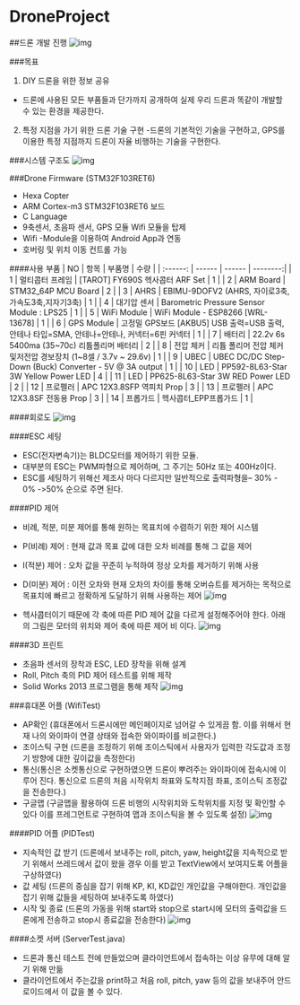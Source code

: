 # DroneProject
##드론 개발 진행
![img](./Photo/BananaDrone.png)

###목표
1. DIY 드론을 위한 정보 공유
  - 드론에 사용된 모든 부품들과 단가까지 공개하여 실제 우리 드론과 똑같이 개발할 수 있는 환경을 제공한다.
2. 특정 지점을 가기 위한 드론 기술 구현
  -드론의 기본적인 기술을 구현하고, GPS를 이용한 특정 지점까지 드론이 자율 비행하는 기술을 구현한다. 

###시스템 구조도
![img](./Photo/전체시스템.PNG)

###Drone Firmware (STM32F103RET6)
- Hexa Copter
- ARM Cortex-m3 STM32F103RET6 보드
- C Language
- 9축센서, 초음파 센서, GPS 모듈 Wifi 모듈을 탑제 
- Wifi -Module을 이용하여 Android App과 연동
- 호버링 및 위치 이동 컨트롤 가능

####사용 부품
|  NO  |  항목  |  부품명  |  수량  |
| :------: | ------ | ------ | --------:|
| 1 | 멀티콥터 프레임 | [TAROT] FY690S 헥사콥터 ARF Set | 1 |
| 2 | ARM Board | STM32_64P MCU Board | 2 |
| 3 | AHRS | EBIMU-9DOFV2 (AHRS, 자이로3축,가속도3축,지자기3축) | 1 |
| 4 | 대기압 센서 | Barometric Pressure Sensor Module : LPS25 | 1 |
| 5 | WiFi Module | WiFi Module - ESP8266 [WRL-13678] | 1 |
| 6 | GPS Module | 고정밀 GPS보드 [AKBU5] USB 출력=USB 출력, 안테나 타입=SMA, 안테나=안테나, 커넥터=6핀 커넥터 | 1 |
| 7 | 배터리 | 22.2v 6s 5400ma (35~70c) 리튬폴리머 배터리 | 2 | 
| 8 | 전압 체커 | 리튬 폴리머 전압 체커 및저전압 경보장치 (1~8셀 / 3.7v ~ 29.6v) | 1 |
| 9 | UBEC | UBEC DC/DC Step-Down (Buck) Converter - 5V @ 3A output | 1 |
| 10 | LED | PP592-8L63-Star 3W Yellow Power LED | 4 |
| 11 | LED | PP625-8L63-Star 3W RED Power LED | 2 |
| 12 | 프로펠러 | APC 12X3.8SFP 역피치 Prop | 3 |
| 13 | 프로펠러 | APC 12X3.8SF 전동용 Prop | 3 |
| 14 | 프롭가드 | 헥사콥터_EPP프롭가드 | 1 |

####회로도
![img](./Photo/회로도.jpeg)


####ESC 세팅
-	ESC(전자변속기)는 BLDC모터를 제어하기 위한 모듈.
-	대부분의 ESC는 PWM파형으로 제어하며, 그 주기는 50Hz 또는 400Hz이다.
-	ESC를 세팅하기 위해선 제조사 마다 다르지만 일반적으로 출력파형을– 30% - 0% ->50% 순으로 주면 된다. 


####PID 제어
-	비례, 적분, 미분 제어를 통해 원하는 목표치에 수렴하기 위한 제어 시스템
-	P(비례) 제어 : 현재 값과 목표 값에 대한 오차 비례를 통해 그 값을 제어
-	I(적분) 제어 : 오차 값을 꾸준히 누적하여 정상 오차를 제거하기 위해 사용
-	D(미분) 제어 : 이전 오차와 현재 오차의 차이를 통해 오버슈트를 제거하는 목적으로 목표치에 빠르고 정확하게 도달하기 위해 사용하는 제어
![img](./Photo/PID1.PNG)

-	헥사콥터이기 때문에 각 축에 따른 PID 제어 값을 다르게 설정해주어야 한다. 아래의 그림은 모터의 위치와 제어 축에 따른 제어 비 이다.
![img](./Photo/PID2.jpg)


####3D 프린트
-	초음파 센서의 장착과 ESC, LED 장착을 위해 설계
-	Roll, Pitch 축의 PID 제어 테스트를 위해 제작
-	Solid Works 2013 프로그램을 통해 제작
![img](./Photo/3D.jpeg)


###휴대폰 어플 (WifiTest)
- AP확인 (휴대폰에서 드론시에만 메인페이지로 넘어갈 수 있게끔 함. 이를 위해서 현재 나의 와이파이 연결 상태와 접속한 와이파이를 비교한다.)
- 조이스틱 구현 (드론을 조정하기 위해 조이스틱에서 사용자가 입력한 각도값과 조정기 방향에 대한 깊이값을 측정한다)
- 통신(통신은 소켓통신으로 구현하였으면 드론이 뿌려주는 와이파이에 접속시에 이루어 진다. 통신으로 드론의 처음 시작위치 좌표와 도착지점 좌표, 조이스틱 조정값을 전송한다.)
- 구글맵 (구글맵을 활용하여 드론 비행의 시작위치와 도착위치를 지정 및 확인할 수 있다 이를 프레그먼트로 구현하여 맵과 조이스틱을 볼 수 있도록 설정)
![img](./Photo/안드로이드폰.png)

####PID 어플 (PIDTest)
- 지속적인 값 받기 (드론에서 보내주는 roll, pitch, yaw, height값을 지속적으로 받기 위해서 쓰레드에서 값이 왔을 경우 이를 받고 TextView에서 보여지도록 어플을 구상하였다)
- 값 세팅 (드론의 중심을 잡기 위해 KP, KI, KD값인 개인값을 구해야한다. 개인값을 잡기 위해 값들을 세팅하여 보내주도록 하였다)
- 시작 및 종료 (드론의 가동을 위해 start와 stop으로 start시에 모터의 출력값을 드론에게 전송하고 stop시 종료값을 전송한다)
![img](./Photo/태블릿.png)

####소켓 서버 (ServerTest.java)
- 드론과 통신 테스트 전에 만들었으며 클라이언트에서 접속하는 이상 유무에 대해 알기 위해 만듦
- 클라이언트에서 주는값을 print하고 처음 roll, pitch, yaw 등의 값을 보내주어 안드로이드에서 이 값을 볼 수 있다.
